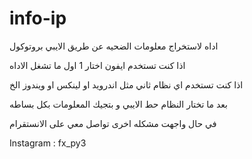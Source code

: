 # info-ip

اداه لاستخراج معلومات الضحيه عن طريق الايبي بروتوكول




اذا كنت تستخدم ايفون اختار 1 اول ما تشغل الاداه

اذا كنت تستخدم اي نظام ثاني مثل اندرويد او لينكس او ويندوز الخ




بعد ما تختار النظام حط الايبي و بتجيك المعلومات بكل بساطه



في حال واجهت مشكله اخرى تواصل معي على الانستقرام

Instagram : fx_py3

